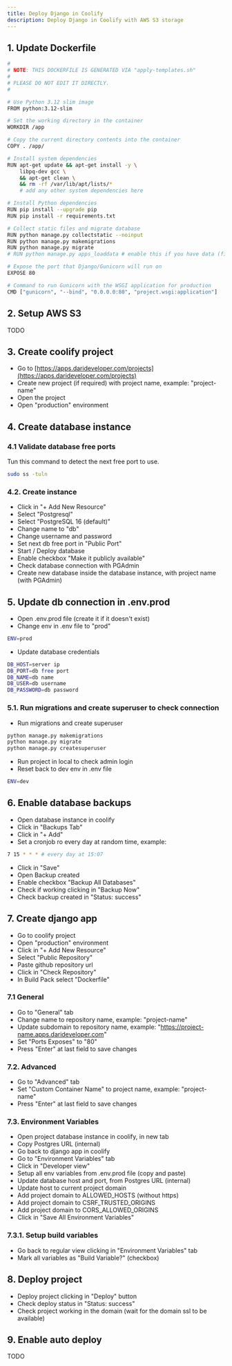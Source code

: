 ```yaml
---
title: Deploy Django in Coolify
description: Deploy Django in Coolify with AWS S3 storage
---
```


## 1. Update Dockerfile

```bash
#
# NOTE: THIS DOCKERFILE IS GENERATED VIA "apply-templates.sh"
#
# PLEASE DO NOT EDIT IT DIRECTLY.
#

# Use Python 3.12 slim image
FROM python:3.12-slim

# Set the working directory in the container
WORKDIR /app

# Copy the current directory contents into the container
COPY . /app/

# Install system dependencies
RUN apt-get update && apt-get install -y \
    libpq-dev gcc \
    && apt-get clean \
    && rm -rf /var/lib/apt/lists/*
    # add any other system dependencies here

# Install Python dependencies
RUN pip install --upgrade pip
RUN pip install -r requirements.txt

# Collect static files and migrate database
RUN python manage.py collectstatic --noinput
RUN python manage.py makemigrations
RUN python manage.py migrate
# RUN python manage.py apps_loaddata # enable this if you have data (fixtures)

# Expose the port that Django/Gunicorn will run on
EXPOSE 80

# Command to run Gunicorn with the WSGI application for production
CMD ["gunicorn", "--bind", "0.0.0.0:80", "project.wsgi:application"]
```

## 2. Setup AWS S3

TODO

## 3. Create coolify project

- Go to [https://apps.darideveloper.com/projects](https://apps.darideveloper.com/projects)
- Create new project (if required) with project name, example: "project-name"
- Open the project
- Open "production" environment

## 4. Create database instance

### 4.1 Validate database free ports

Tun this command to detect the next free port to use.

```bash
sudo ss -tuln
```

### 4.2. Create instance

- Click in "+ Add New Resource"
- Select "Postgresql"
- Select "PostgreSQL 16 (default)"
- Change name to "db"
- Change username and password
- Set next db free port in "Public Port"
- Start / Deploy database
- Enable checkbox "Make it publicly available"
- Check database connection with PGAdmin
- Create new database inside the database instance, with project name (with PGAdmin)

## 5. Update db connection in .env.prod

- Open .env.prod file (create it if it doesn't exist)
- Change env in .env file to "prod"
```bash
ENV=prod
```
- Update database credentials
```bash
DB_HOST=server ip
DB_PORT=db free port
DB_NAME=db name
DB_USER=db username
DB_PASSWORD=db password
```

### 5.1. Run migrations and create superuser to check connection
- Run migrations and create superuser
```bash
python manage.py makemigrations
python manage.py migrate
python manage.py createsuperuser
```
- Run project in local to check admin login
- Reset back to dev env in .env file
```bash
ENV=dev
```

## 6. Enable database backups

- Open database instance in coolify
- Click in "Backups Tab"
- Click in "+ Add"
- Set a cronjob ro every day at random time, example:
```bash
7 15 * * * # every day at 15:07
```
- Click in "Save"
- Open Backup created
- Enable checkbox "Backup All Databases"
- Check if working clicking in "Backup Now"
- Check backup created in "Status: success"

## 7. Create django app

- Go to coolify project
- Open "production" environment
- Click in "+ Add New Resource"
- Select "Public Repository"
- Paste github repository url
- Click in "Check Repository"
- In Build Pack select "Dockerfile"

### 7.1 General
- Go to "General" tab
- Change name to repository name, example: "project-name"
- Update subdomain to repository name, example: "https://project-name.apps.darideveloper.com"
- Set "Ports Exposes" to "80"
- Press "Enter" at last field to save changes

### 7.2. Advanced
- Go to "Advanced" tab
- Set "Custom Container Name" to project name, example: "project-name"
- Press "Enter" at last field to save changes

### 7.3. Environment Variables
- Open project database instance in coolify, in new tab
- Copy Postgres URL (internal)
- Go back to django app in coolify
- Go to "Environment Variables" tab
- Click in "Developer view"
- Setup all env variables from .env.prod file (copy and paste)
- Update database host and port, from Postgres URL (internal)
- Update host to current project domain
- Add project domain to ALLOWED_HOSTS (without https)
- Add project domain to CSRF_TRUSTED_ORIGINS
- Add project domain to CORS_ALLOWED_ORIGINS
- Click in "Save All Environment Variables"

### 7.3.1. Setup build variables
- Go back to regular view clicking in "Environment Variables" tab
- Mark all variables as "Build Variable?" (checkbox)

## 8. Deploy project
- Deploy project clicking in "Deploy" button
- Check deploy status in "Status: success"
- Check project working in the domain (wait for the domain ssl to be available)

## 9. Enable auto deploy
TODO